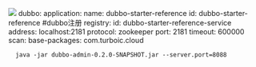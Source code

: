 
![](zipkin.png)
dubbo:
  application:
    name: dubbo-starter-reference
    id: dubbo-starter-reference
  #dubbo注册
  registry:
    id: dubbo-starter-reference-service
    address: localhost:2181
    protocol: zookeeper
    port: 2181
    timeout: 600000
    scan:
      base-packages: com.turboic.cloud
      
      
      
      java -jar dubbo-admin-0.2.0-SNAPSHOT.jar --server.port=8088